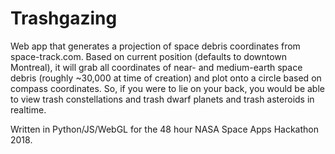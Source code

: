 # Trashgazing
Web app that generates a projection of space debris coordinates from space-track.com.
Based on current position (defaults to downtown Montreal), it will grab all coordinates
of near- and medium-earth space debris (roughly ~30,000 at time of creation) and plot
onto a circle based on compass coordinates. So, if you were to lie on your back, you 
would be able to view trash constellations and trash dwarf planets and trash asteroids
in realtime. 

Written in Python/JS/WebGL for the 48 hour NASA Space Apps Hackathon 2018. 
